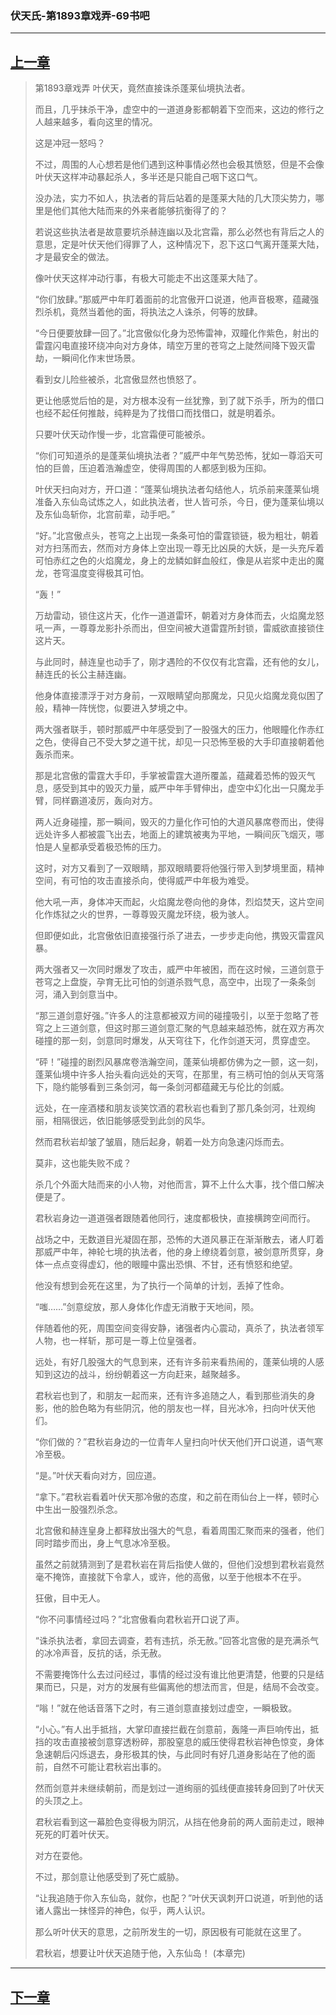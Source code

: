 ### 伏天氏-第1893章戏弄-69书吧

--------
[上一章](./d930c8ab7eed5e800f6d214cd4c9d16f.md)
--------


>
>
>
>第1893章戏弄
>叶伏天，竟然直接诛杀蓬莱仙境执法者。
>
>而且，几乎抹杀干净，虚空中的一道道身影都朝着下空而来，这边的修行之人越来越多，看向这里的情况。
>
>这是冲冠一怒吗？
>
>不过，周围的人心想若是他们遇到这种事情必然也会极其愤怒，但是不会像叶伏天这样冲动暴起杀人，多半还是只能自己咽下这口气。
>
>没办法，实力不如人，执法者的背后站着的是蓬莱大陆的几大顶尖势力，哪里是他们其他大陆而来的外来者能够抗衡得了的？
>
>若说这些执法者是故意要坑杀赫连幽以及北宫霜，那么必然也有背后之人的意思，定是叶伏天他们得罪了人，这种情况下，忍下这口气离开蓬莱大陆，才是最安全的做法。
>
>像叶伏天这样冲动行事，有极大可能走不出这蓬莱大陆了。
>
>“你们放肆。”那威严中年盯着面前的北宫傲开口说道，他声音极寒，蕴藏强烈杀机，竟然当着他的面，将执法之人诛杀，何等的放肆。
>
>“今日便要放肆一回了。”北宫傲似化身为恐怖雷神，双瞳化作紫色，射出的雷霆闪电直接环绕冲向对方身体，晴空万里的苍穹之上陡然间降下毁灭雷劫，一瞬间化作末世场景。
>
>看到女儿险些被杀，北宫傲显然也愤怒了。
>
>更让他感觉后怕的是，对方根本没有一丝犹豫，到了就下杀手，所为的借口也经不起任何推敲，纯粹是为了找借口而找借口，就是明着杀。
>
>只要叶伏天动作慢一步，北宫霜便可能被杀。
>
>“你们可知道杀的是蓬莱仙境执法者？”威严中年气势恐怖，犹如一尊滔天可怕的巨兽，压迫着浩瀚虚空，使得周围的人都感到极为压抑。
>
>叶伏天扫向对方，开口道：“蓬莱仙境执法者勾结他人，坑杀前来蓬莱仙境准备入东仙岛试炼之人，如此执法者，世人皆可杀，今日，便为蓬莱仙境以及东仙岛斩你，北宫前辈，动手吧。”
>
>“好。”北宫傲点头，苍穹之上出现一条条可怕的雷霆锁链，极为粗壮，朝着对方扫荡而去，然而对方身体上空出现一尊无比凶戾的大妖，是一头充斥着可怕赤红之色的火焰魔龙，身上的龙鳞如鲜血般红，像是从岩浆中走出的魔龙，苍穹温度变得极其可怕。
>
>“轰！”
>
>万劫雷动，锁住这片天，化作一道道雷环，朝着对方身体而去，火焰魔龙怒吼一声，一尊尊龙影扑杀而出，但空间被大道雷霆所封锁，雷威欲直接锁住这片天。
>
>与此同时，赫连皇也动手了，刚才遇险的不仅仅有北宫霜，还有他的女儿，赫连氏的长公主赫连幽。
>
>他身体直接漂浮于对方身前，一双眼睛望向那魔龙，只见火焰魔龙竟似困了般，精神一阵恍惚，似要进入梦境之中。
>
>两大强者联手，顿时那威严中年感受到了一股强大的压力，他眼瞳化作赤红之色，使得自己不受大梦之道干扰，却见一只恐怖至极的大手印直接朝着他轰杀而来。
>
>那是北宫傲的雷霆大手印，手掌被雷霆大道所覆盖，蕴藏着恐怖的毁灭气息，感受到其中的毁灭力量，威严中年手臂伸出，虚空中幻化出一只魔龙手臂，同样霸道凌厉，轰向对方。
>
>两人近身碰撞，那一瞬间，毁灭的力量化作可怕的大道风暴席卷而出，使得远处许多人都被震飞出去，地面上的建筑被夷为平地，一瞬间灰飞烟灭，哪怕是人皇都承受着极恐怖的压力。
>
>这时，对方又看到了一双眼睛，那双眼睛要将他强行带入到梦境里面，精神空间，有可怕的攻击直接杀向，使得威严中年极为难受。
>
>他大吼一声，身体冲天而起，火焰魔龙卷向他的身体，烈焰焚天，这片空间化作炼狱之火的世界，一尊尊毁灭魔龙环绕，极为骇人。
>
>但即便如此，北宫傲依旧直接强行杀了进去，一步步走向他，携毁灭雷霆风暴。
>
>两大强者又一次同时爆发了攻击，威严中年被困，而在这时候，三道剑意于苍穹之上盘旋，孕育无比可怕的剑道杀戮气息，高空中，出现了一条条剑河，涌入到剑意当中。
>
>“那三道剑意好强。”许多人的注意都被双方间的碰撞吸引，以至于忽略了苍穹之上三道剑意，但这时那三道剑意汇聚的气息越来越恐怖，就在双方再次碰撞的那一刻，剑意同时爆发，从天穹往下，化作剑道天河，贯穿虚空。
>
>“砰！”碰撞的剧烈风暴席卷浩瀚空间，蓬莱仙境都仿佛为之一颤，这一刻，蓬莱仙境中许多人抬头看向远处的天穹，在那里，有三柄可怕的剑从天穹落下，隐约能够看到三条剑河，每一条剑河都蕴藏无与伦比的剑威。
>
>远处，在一座酒楼和朋友谈笑饮酒的君秋岩也看到了那几条剑河，壮观绚丽，相隔很远，依旧能够感受到此剑的风华。
>
>然而君秋岩却皱了皱眉，随后起身，朝着一处方向急速闪烁而去。
>
>莫非，这也能失败不成？
>
>杀几个外面大陆而来的小人物，对他而言，算不上什么大事，找个借口解决便是了。
>
>君秋岩身边一道道强者跟随着他同行，速度都极快，直接横跨空间而行。
>
>战场之中，无数道目光凝固在那，恐怖的大道风暴正在渐渐散去，诸人盯着那威严中年，神轮七境的执法者，他的身上缭绕着剑意，被剑意所贯穿，身体一点点变得虚幻，他的眼瞳中露出恐惧、不甘，还有愤怒和绝望。
>
>他没有想到会死在这里，为了执行一个简单的计划，丢掉了性命。
>
>“嗤……”剑意绽放，那人身体化作虚无消散于天地间，陨。
>
>伴随着他的死，周围空间变得安静，诸强者内心震动，真杀了，执法者领军人物，也一样斩，那可是一尊上位皇强者。
>
>远处，有好几股强大的气息到来，还有许多前来看热闹的，蓬莱仙境的人感知到这边的战斗，纷纷朝着这一方向赶来，越聚越多。
>
>君秋岩也到了，和朋友一起而来，还有许多追随之人，看到那些消失的身影，他的脸色略为有些阴沉，他的朋友也一样，目光冰冷，扫向叶伏天他们。
>
>“你们做的？”君秋岩身边的一位青年人皇扫向叶伏天他们开口说道，语气寒冷至极。
>
>“是。”叶伏天看向对方，回应道。
>
>“拿下。”君秋岩看着叶伏天那冷傲的态度，和之前在雨仙台上一样，顿时心中生出一股强烈杀念。
>
>北宫傲和赫连皇身上都释放出强大的气息，看着周围汇聚而来的强者，他们同时踏步而出，身上气息冰冷至极。
>
>虽然之前就猜测到了是君秋岩在背后指使人做的，但他们没想到君秋岩竟然毫不掩饰，直接就下令拿人，或许，他的高傲，以至于他根本不在乎。
>
>狂傲，目中无人。
>
>“你不问事情经过吗？”北宫傲看向君秋岩开口说了声。
>
>“诛杀执法者，拿回去调查，若有违抗，杀无赦。”回答北宫傲的是充满杀气的冰冷声音，反抗的话，杀无赦。
>
>不需要掩饰什么去过问经过，事情的经过没有谁比他更清楚，他要的只是结果而已，只是，对方的发展有些偏离他的想法而言，但是，结局不会改变。
>
>“嗡！”就在他话音落下之时，有三道剑意直接划过虚空，一瞬极致。
>
>“小心。”有人出手抵挡，大掌印直接拦截在剑意前，轰隆一声巨响传出，抵挡的攻击直接被剑意穿透粉碎，那股窒息的威压使得君秋岩神色惊变，身体急速朝后闪烁退去，身形极其的快，与此同时有好几道身影站在了他的面前，自然不可能让君秋岩出事的。
>
>然而剑意并未继续朝前，而是划过一道绚丽的弧线便直接转身回到了叶伏天的头顶之上。
>
>君秋岩看到这一幕脸色变得极为阴沉，从挡在他身前的两人面前走过，眼神死死的盯着叶伏天。
>
>对方在耍他。
>
>不过，那剑意让他感受到了死亡威胁。
>
>“让我追随于你入东仙岛，就你，也配？”叶伏天讽刺开口说道，听到他的话诸人露出一抹怪异的神色，似乎，两人认识。
>
>那么听叶伏天的意思，之前所发生的一切，原因极有可能就在这里了。
>
>君秋岩，想要让叶伏天追随于他，入东仙岛！
>(本章完)
>
>

--------
[下一章](./af9817447b7df6f9f32c7695ee6ec00c.md)
--------
